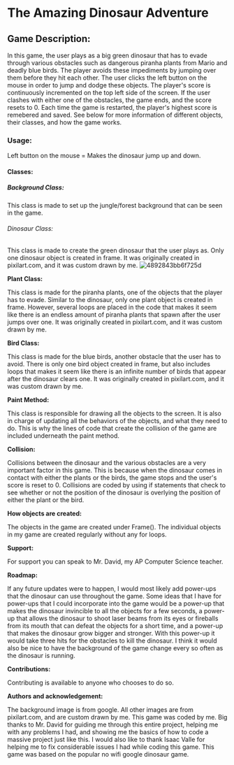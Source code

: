 # The Amazing Dinosaur Adventure

## Game Description:

In this game, the user plays as a big green dinosaur that has to evade through various obstacles such as dangerous piranha plants from Mario and deadly blue birds. The player avoids these impediments by jumping over them before they hit each other. The user clicks the left button on the mouse in order to jump and dodge these objects. The player's score is continuously incremented on the top left side of the screen. If the user clashes with either one of the obstacles, the game ends, and the score resets to 0. Each time the game is restarted, the player's highest score is remebered and saved. See below for more information of different objects, their classes, and how the game works.
### Usage:

Left button on the mouse = Makes the dinosaur jump up and down.

#### Classes:

##### Background Class:

This class is made to set up the jungle/forest background that can be seen in the game.

###### Dinosaur Class:

This class is made to create the green dinosaur that the user plays as. Only one dinosaur object is created in frame. It was originally created in pixilart.com, and it was custom drawn by me.
![4892843bb6f725d](https://user-images.githubusercontent.com/90793175/148822474-2b6a9513-c408-4bf4-8af9-8813520255f1.gif)


**Plant Class:**

This class is made for the piranha plants, one of the objects that the player has to evade. Similar to the dinosaur, only one plant object is created in frame. However, several loops are placed in the code that makes it seem like there is an endless amount of piranha plants that spawn after the user jumps over one. It was originally created in pixilart.com, and it was custom drawn by me.

**Bird Class:**

This class is made for the blue birds, another obstacle that the user has to avoid. There is only one bird object created in frame, but also includes loops that makes it seem like there is an infinite number of birds that appear after the dinosaur clears one. It was originally created in pixilart.com, and it was custom drawn by me.

**Paint Method:**

This class is responsible for drawing all the objects to the screen. It is also in charge of updating all the behaviors of the objects, and what they need to do. This is why the lines of code that create the collision of the game are included underneath the paint method.

**Collision:**

Collisions between the dinosaur and the various obstacles are a very important factor in this game. This is because when the dinosaur comes in contact with either the plants or the birds, the game stops and the user's score is reset to 0. Collisions are coded by using if statements that check to see whether or not the position of the dinosaur is overlying the position of either the plant or the bird.

**How objects are created:**

The objects in the game are created under Frame(). The individual objects in my game are created regularly without any for loops.

**Support:**

For support you can speak to Mr. David, my AP Computer Science teacher.

**Roadmap:**

If any future updates were to happen, I would most likely add power-ups that the dinosaur can use throughout the game. Some ideas that I have for power-ups that I could incorporate into the game would be a power-up that makes the dinosaur invincible to all the objects for a few seconds, a power-up that allows the dinosaur to shoot laser beams from its eyes or fireballs from its mouth that can defeat the objects for a short time, and a power-up that makes the dinosaur grow bigger and stronger. With this power-up it would take three hits for the obstacles to kill the dinosaur. I think it would also be nice to have the background of the game change every so often as the dinosaur is running.

**Contributions:**

Contributing is available to anyone who chooses to do so.

**Authors and acknowledgement:**

The background image is from google. All other images are from pixilart.com, and are custom drawn by me. This game was coded by me. Big thanks to Mr. David for guiding me through this entire project, helping me with any problems I had, and showing me the basics of how to code a massive project just like this. I would also like to thank Isaac Valle for helping me to fix considerable issues I had while coding this game. This game was based on the popular no wifi google dinosaur game.

